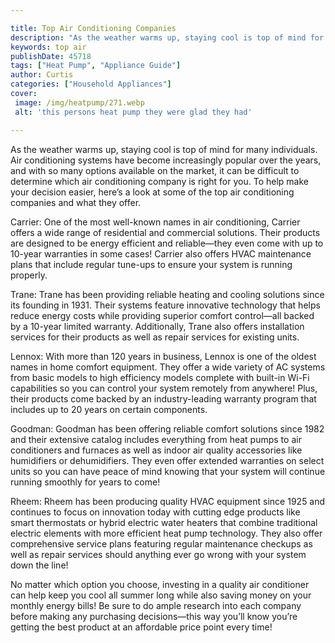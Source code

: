 ```yaml
---

title: Top Air Conditioning Companies
description: "As the weather warms up, staying cool is top of mind for many individuals. Air conditioning systems have become increasingly popul...learn about it in this post"
keywords: top air
publishDate: 45718
tags: ["Heat Pump", "Appliance Guide"]
author: Curtis
categories: ["Household Appliances"]
cover: 
 image: /img/heatpump/271.webp
 alt: 'this persons heat pump they were glad they had'

---
```


As the weather warms up, staying cool is top of mind for many individuals. Air conditioning systems have become increasingly popular over the years, and with so many options available on the market, it can be difficult to determine which air conditioning company is right for you. To help make your decision easier, here’s a look at some of the top air conditioning companies and what they offer.

Carrier: One of the most well-known names in air conditioning, Carrier offers a wide range of residential and commercial solutions. Their products are designed to be energy efficient and reliable—they even come with up to 10-year warranties in some cases! Carrier also offers HVAC maintenance plans that include regular tune-ups to ensure your system is running properly.

Trane: Trane has been providing reliable heating and cooling solutions since its founding in 1931. Their systems feature innovative technology that helps reduce energy costs while providing superior comfort control—all backed by a 10-year limited warranty. Additionally, Trane also offers installation services for their products as well as repair services for existing units.

Lennox: With more than 120 years in business, Lennox is one of the oldest names in home comfort equipment. They offer a wide variety of AC systems from basic models to high efficiency models complete with built-in Wi-Fi capabilities so you can control your system remotely from anywhere! Plus, their products come backed by an industry-leading warranty program that includes up to 20 years on certain components. 

Goodman: Goodman has been offering reliable comfort solutions since 1982 and their extensive catalog includes everything from heat pumps to air conditioners and furnaces as well as indoor air quality accessories like humidifiers or dehumidifiers. They even offer extended warranties on select units so you can have peace of mind knowing that your system will continue running smoothly for years to come! 

Rheem: Rheem has been producing quality HVAC equipment since 1925 and continues to focus on innovation today with cutting edge products like smart thermostats or hybrid electric water heaters that combine traditional electric elements with more efficient heat pump technology. They also offer comprehensive service plans featuring regular maintenance checkups as well as repair services should anything ever go wrong with your system down the line! 



No matter which option you choose, investing in a quality air conditioner can help keep you cool all summer long while also saving money on your monthly energy bills! Be sure to do ample research into each company before making any purchasing decisions—this way you’ll know you’re getting the best product at an affordable price point every time!
